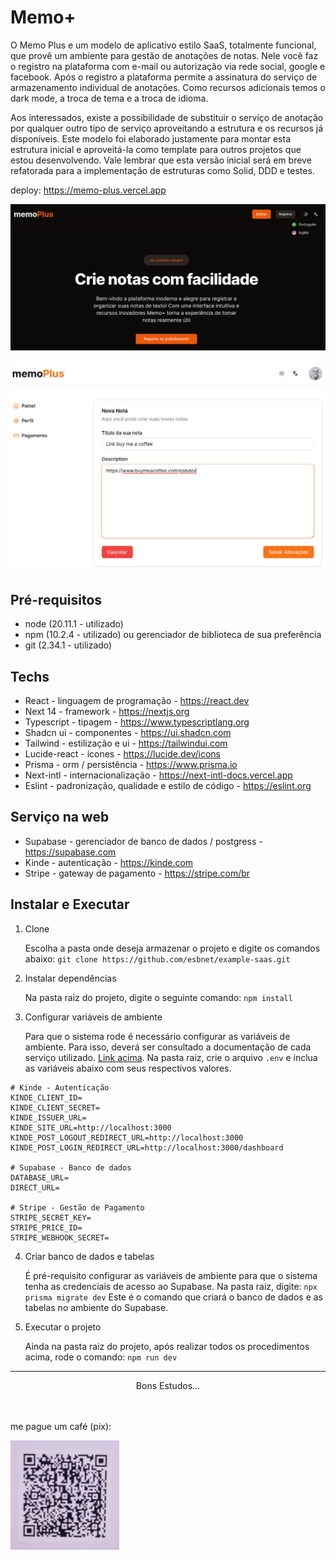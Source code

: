 # Memo+

O Memo Plus e um modelo de aplicativo estilo SaaS, totalmente funcional, que provê um ambiente para gestão de anotações de notas. Nele você faz o registro na plataforma com e-mail ou autorização via rede social, google e facebook. Após o registro a plataforma permite a assinatura do serviço de armazenamento individual de anotações. Como recursos adicionais temos o dark mode, a troca de tema e a troca de idioma.

Aos interessados, existe a possibilidade de substituir o serviço de anotação por qualquer outro tipo de serviço aproveitando a estrutura e os recursos já disponíveis. Este modelo foi elaborado justamente para montar esta estrutura inicial e aproveitá-la como template para outros projetos que estou desenvolvendo. Vale lembrar que esta versão inicial será em breve refatorada para a implementação de estruturas como Solid, DDD e testes.

deploy: <https://memo-plus.vercel.app>

![alt text](./doc/image-2.png)

![alt text](./doc/image-4.png)

## Pré-requisitos

- node (20.11.1 - utilizado)
- npm (10.2.4 - utilizado) ou gerenciador de biblioteca de sua preferência
- git (2.34.1 - utilizado)

## Techs

- React - linguagem de programação - <https://react.dev>
- Next 14 - framework - <https://nextjs.org>
- Typescript - tipagem - <https://www.typescriptlang.org>
- Shadcn ui - componentes - <https://ui.shadcn.com>
- Tailwind - estilização e ui - <https://tailwindui.com>
- Lucide-react - ícones - <https://lucide.dev/icons>
- Prisma - orm / persistência - <https://www.prisma.io>
- Next-intl - internacionalização - <https://next-intl-docs.vercel.app>
- Eslint - padronização, qualidade e estilo de código - <https://eslint.org>

<a id="#servicos"></a>

## Serviço na web

- Supabase - gerenciador de banco de dados / postgress - <https://supabase.com>
- Kinde - autenticação - <https://kinde.com>
- Stripe - gateway de pagamento - <https://stripe.com/br>

## Instalar e Executar

1. Clone

   Escolha a pasta onde deseja armazenar o projeto e digite os comandos abaixo:
   `git clone https://github.com/esbnet/example-saas.git`

2. Instalar dependências

   Na pasta raiz do projeto, digite o seguinte comando: `npm install`

3. Configurar variáveis de ambiente

   Para que o sistema rode é necessário configurar as variáveis de ambiente. Para isso, deverá ser consultado a documentação de cada serviço utilizado. [Link acima](#servicos).
   Na pasta raiz, crie o arquivo `.env` e inclua as variáveis abaixo com seus respectivos valores.

```
# Kinde - Autenticação
KINDE_CLIENT_ID=
KINDE_CLIENT_SECRET=
KINDE_ISSUER_URL=
KINDE_SITE_URL=http://localhost:3000
KINDE_POST_LOGOUT_REDIRECT_URL=http://localhost:3000
KINDE_POST_LOGIN_REDIRECT_URL=http://localhost:3000/dashboard

# Supabase - Banco de dados
DATABASE_URL=
DIRECT_URL=

# Stripe - Gestão de Pagamento
STRIPE_SECRET_KEY=
STRIPE_PRICE_ID=
STRIPE_WEBHOOK_SECRET=
```

4. Criar banco de dados e tabelas

   É pré-requisito configurar as variáveis de ambiente para que o sistema tenha as credenciais de acesso ao Supabase.
   Na pasta raiz, digite: `npx prisma migrate dev`
   Este é o comando que criará o banco de dados e as tabelas no ambiente do Supabase.

5. Executar o projeto

   Ainda na pasta raiz do projeto, após realizar todos os procedimentos acima, rode o comando:
   `npm run dev`

---

<center>
Bons Estudos...
</center>

</br>
</br>

me pague um café (pix):

![me pague um café](./doc/pix-memo-plus.png)
